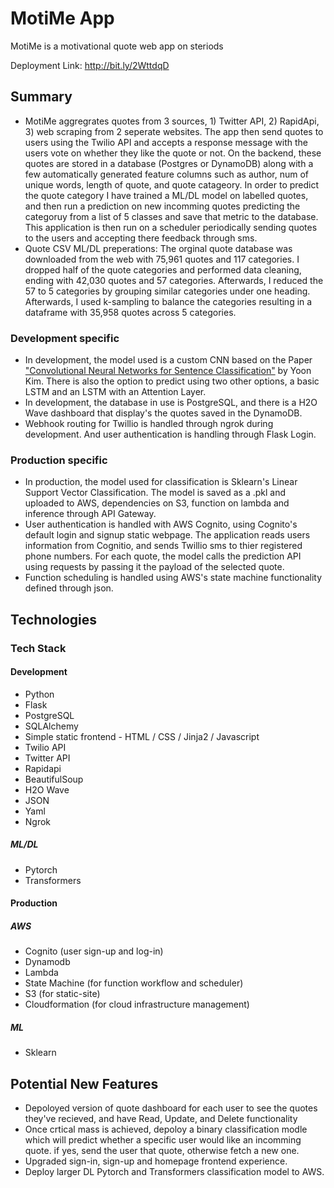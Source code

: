 # MotiMe App

MotiMe is a motivational quote web app on steriods

Deployment Link: http://bit.ly/2WttdqD

## Summary

- MotiMe aggregrates quotes from 3 sources, 1) Twitter API, 2) RapidApi, 3) web scraping from 2 seperate websites. The app then send quotes to users using the Twilio API and accepts a response message with the users vote on whether they like the quote or not. On the backend, these quotes are stored in a database (Postgres  or DynamoDB) along with a few automatically generated feature columns such as author,  num of unique words, length of quote, and quote catageory. In order to predict the quote category I have trained a ML/DL model on labelled quotes, and then run a prediction on new incomming quotes predicting the categoruy from a list of 5 classes and save that metric to the database. This application is then run on a scheduler periodically sending quotes to the users and accepting there feedback through sms.
- Quote CSV ML/DL preperations: The orginal quote database was downloaded from the web with 75,961 quotes and 117 categories. I dropped half of the quote categories and performed data cleaning, ending with 42,030 quotes and 57 categories. Afterwards, I reduced the 57 to 5 categories by grouping similar categories under one heading. Afterwards, I used k-sampling to balance the categories resulting in a dataframe with 35,958 quotes across 5 categories.

### Development specific  

- In development, the model used is a custom CNN based on the Paper ["Convolutional Neural Networks for Sentence Classification"](https://arxiv.org/abs/1408.5882) by Yoon Kim. There is also the option to predict using two other options, a basic LSTM and an LSTM with an Attention Layer.
- In development, the database in use is PostgreSQL, and there is a H2O Wave dashboard that display's the quotes saved in the DynamoDB.
- Webhook routing for Twillio is handled through ngrok during development. And user authentication is handling through Flask Login.  

### Production specific

- In production, the model used for classification is Sklearn's Linear Support Vector Classification. The model is saved as a .pkl and uploaded to AWS, dependencies on S3, function on lambda and inference through API Gateway.
- User authentication is handled with AWS Cognito, using Cognito's default login and signup static webpage. The application reads users information from Cognitio, and sends Twillio sms to thier registered phone numbers. For each quote, the model calls the prediction API using requests by passing it the payload of the selected quote.
- Function scheduling is handled using AWS's state machine functionality defined through json.

## Technologies

### Tech Stack

#### Development

- Python
- Flask
- PostgreSQL
- SQLAlchemy
- Simple static frontend - HTML / CSS / Jinja2 / Javascript
- Twilio API
- Twitter API
- Rapidapi
- BeautifulSoup
- H2O Wave
- JSON
- Yaml
- Ngrok

##### ML/DL

- Pytorch
- Transformers

#### Production

##### AWS

- Cognito (user sign-up and log-in)
- Dynamodb
- Lambda
- State Machine (for function workflow and scheduler)
- S3 (for static-site)
- Cloudformation (for cloud infrastructure management)

##### ML

- Sklearn

## Potential New Features

- Depoloyed version of quote dashboard for each user to see the quotes they've recieved, and have Read, Update, and Delete functionality
- Once crtical mass is achieved, depoloy a binary classification modle which will predict whether a specific user would like an incomming quote. if yes, send the user that quote, otherwise fetch a new one.
- Upgraded sign-in, sign-up and homepage frontend experience.
- Deploy larger DL Pytorch and Transformers classification model to AWS.
